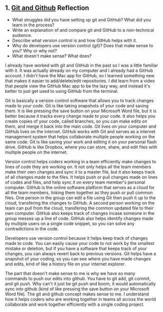 ## 1. [Git and Github](1_get_started/readme.md) Reflection

* What struggles did you have setting up git and GitHub? What did you learn in the process?
* Write an explanation of and compare git and GitHub to a non-technical audience. 
* Describe what version control is and how GitHub helps with it.
* Why do developers use version control (git)? Does that make sense to you? Why or why not?
* What doesn't make sense? What does?

I already have worked with git and GitHub in the past so I was a little familiar with it. It was actually already on my computer and I already had a GitHub account. I didn't have the Mac app for GitHub, so I learned something new that makes it easier to add/delete/edit repositories. I did learn from a video that people view the GitHub Mac app to be the lazy way, and instead it's better to just get used to using GitHub from the terminal.

Git is basically a version control software that allows you to track changes made to your code. Git is like taking snapshots of your code and saving them. It is like pressing the save button on your Microsoft Word file, but it is better because it tracks every change made to your code. It also helps you create copies of your code, called branches, so you can make edits on them, and merge it back into the main code. Git lives on your computer and GitHub lives on the internet. GitHub works with Git and serves as a internet management system that helps collaborate multiple people working on the same code. Git is like saving your work and editing it on your personal flash drive. GitHub is like Dropbox, where you can store, share, and edit files with multiple people on the internet.

Version control helps coders working in a team efficiently make changes to lines of code they are working on. It not only helps all the team members make their own changes and sync it to a master file, but it also keeps track of all changes made to the files. It helps push or pull changes made on lines of codes and files, and help sync it on every team member's personal computer. GitHub is the online software platform that serves as a cloud for all the team members, linking them together as they push or pull common files. One person in the group can edit a file using Git then push it up to the cloud, transfering the changes to GitHub. A second person working on the team can pull from the cloud, transfering the common updated file to their own computer. GitHub also keeps track of changes incase someone in the group messes up a line of code. GitHub also helps identify changes made by multiple users on a single code snippet, so you can solve any contradictions in the code.

Developers use version control because it helps keep track of changes made to code. You can easily cause your code to not work by the smallest mistake or deletion, but if you have a software that keeps track of your changes, you can always revert back to previous versions. Git helps have a snapshot of your coding, so you can see where you have made changes and edits, kind of like a history file on your internet explorer.

The part that doesn't make sense to me is why we have so many commands to push our edits into github. You have to git add, git commit, and git push. Why can't it just be git push and boom, it would automatically sync into github (kind of like pressing the save button on your Microsoft Word file). The git and github concept makes sense to me. I understand how it helps coders who are working together in teams all across the world collaborate and work together efficiently with a single coding project.
